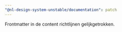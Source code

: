 ```yaml
---
"@nl-design-system-unstable/documentation": patch
---
```


Frontmatter in de content richtlijnen gelijkgetrokken.
